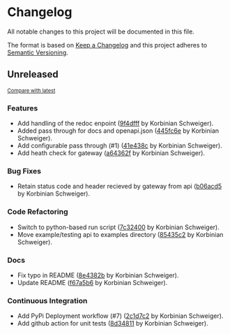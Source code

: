 # Changelog

All notable changes to this project will be documented in this file.

The format is based on [Keep a Changelog](http://keepachangelog.com/en/1.0.0/)
and this project adheres to [Semantic Versioning](http://semver.org/spec/v2.0.0.html).

<!-- insertion marker -->
## Unreleased

<small>[Compare with latest](https://github.com/kschweiger/fast-priority/compare/9e8b6a8e1f401d26868188f0307e27c8e642af2f...HEAD)</small>

### Features

- Add handling of the redoc enpoint ([9f4dfff](https://github.com/kschweiger/fast-priority/commit/9f4dfff8450633d6021b795417f79b1ca8c9f7a3) by Korbinian Schweiger).
- Added pass through for docs and openapi.json ([445fc6e](https://github.com/kschweiger/fast-priority/commit/445fc6e0a99ddedb3c412a41fa4d6cd45c5b58e7) by Korbinian Schweiger).
- Add configurable pass through (#1) ([41e438c](https://github.com/kschweiger/fast-priority/commit/41e438c0e04fc207fb29956468692a0365425348) by Korbinian Schweiger).
- Add heath check for gateway ([a64362f](https://github.com/kschweiger/fast-priority/commit/a64362fdb5ceb4b7c7400050519973a03a93024e) by Korbinian Schweiger).

### Bug Fixes

- Retain status code and header recieved by gateway from api ([b06acd5](https://github.com/kschweiger/fast-priority/commit/b06acd5639ade5dd761cc4d7d456e438f83a9119) by Korbinian Schweiger).

### Code Refactoring

- Switch to python-based run script ([7c32400](https://github.com/kschweiger/fast-priority/commit/7c32400d681a779e19f7eb6470eb2f01633ab849) by Korbinian Schweiger).
- Move example/testing api to examples directory ([85435c2](https://github.com/kschweiger/fast-priority/commit/85435c2c331f98c1f0b5b6b1a5acb25b9476b950) by Korbinian Schweiger).

### Docs

- Fix typo in README ([8e4382b](https://github.com/kschweiger/fast-priority/commit/8e4382be2e25303c1301d8af37a8c52a11376068) by Korbinian Schweiger).
- Update README ([f67a5b6](https://github.com/kschweiger/fast-priority/commit/f67a5b6ace38879767ae5654e1d46122ca6a4ba0) by Korbinian Schweiger).

### Continuous Integration

- Add PyPi Deployment workflow (#7) ([2c1d7c2](https://github.com/kschweiger/fast-priority/commit/2c1d7c28cff6dbdc83dc280b1843c74ec082d277) by Korbinian Schweiger).
- Add github action for unit tests ([8d34811](https://github.com/kschweiger/fast-priority/commit/8d34811c18ed9e9c4467cda559f68bddba11727d) by Korbinian Schweiger).

<!-- insertion marker -->
